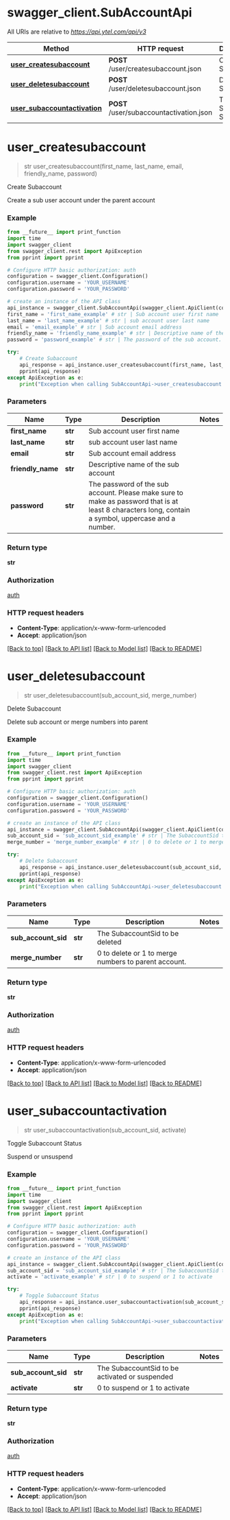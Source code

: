 # swagger_client.SubAccountApi

All URIs are relative to *https://api.ytel.com/api/v3*

Method | HTTP request | Description
------------- | ------------- | -------------
[**user_createsubaccount**](SubAccountApi.md#user_createsubaccount) | **POST** /user/createsubaccount.json | Create Subaccount
[**user_deletesubaccount**](SubAccountApi.md#user_deletesubaccount) | **POST** /user/deletesubaccount.json | Delete Subaccount
[**user_subaccountactivation**](SubAccountApi.md#user_subaccountactivation) | **POST** /user/subaccountactivation.json | Toggle Subaccount Status


# **user_createsubaccount**
> str user_createsubaccount(first_name, last_name, email, friendly_name, password)

Create Subaccount

Create a sub user account under the parent account

### Example
```python
from __future__ import print_function
import time
import swagger_client
from swagger_client.rest import ApiException
from pprint import pprint

# Configure HTTP basic authorization: auth
configuration = swagger_client.Configuration()
configuration.username = 'YOUR_USERNAME'
configuration.password = 'YOUR_PASSWORD'

# create an instance of the API class
api_instance = swagger_client.SubAccountApi(swagger_client.ApiClient(configuration))
first_name = 'first_name_example' # str | Sub account user first name
last_name = 'last_name_example' # str | sub account user last name
email = 'email_example' # str | Sub account email address
friendly_name = 'friendly_name_example' # str | Descriptive name of the sub account
password = 'password_example' # str | The password of the sub account.  Please make sure to make as password that is at least 8 characters long, contain a symbol, uppercase and a number.

try:
    # Create Subaccount
    api_response = api_instance.user_createsubaccount(first_name, last_name, email, friendly_name, password)
    pprint(api_response)
except ApiException as e:
    print("Exception when calling SubAccountApi->user_createsubaccount: %s\n" % e)
```

### Parameters

Name | Type | Description  | Notes
------------- | ------------- | ------------- | -------------
 **first_name** | **str**| Sub account user first name | 
 **last_name** | **str**| sub account user last name | 
 **email** | **str**| Sub account email address | 
 **friendly_name** | **str**| Descriptive name of the sub account | 
 **password** | **str**| The password of the sub account.  Please make sure to make as password that is at least 8 characters long, contain a symbol, uppercase and a number. | 

### Return type

**str**

### Authorization

[auth](../README.md#auth)

### HTTP request headers

 - **Content-Type**: application/x-www-form-urlencoded
 - **Accept**: application/json

[[Back to top]](#) [[Back to API list]](../README.md#documentation-for-api-endpoints) [[Back to Model list]](../README.md#documentation-for-models) [[Back to README]](../README.md)

# **user_deletesubaccount**
> str user_deletesubaccount(sub_account_sid, merge_number)

Delete Subaccount

Delete sub account or merge numbers into parent

### Example
```python
from __future__ import print_function
import time
import swagger_client
from swagger_client.rest import ApiException
from pprint import pprint

# Configure HTTP basic authorization: auth
configuration = swagger_client.Configuration()
configuration.username = 'YOUR_USERNAME'
configuration.password = 'YOUR_PASSWORD'

# create an instance of the API class
api_instance = swagger_client.SubAccountApi(swagger_client.ApiClient(configuration))
sub_account_sid = 'sub_account_sid_example' # str | The SubaccountSid to be deleted
merge_number = 'merge_number_example' # str | 0 to delete or 1 to merge numbers to parent account.

try:
    # Delete Subaccount
    api_response = api_instance.user_deletesubaccount(sub_account_sid, merge_number)
    pprint(api_response)
except ApiException as e:
    print("Exception when calling SubAccountApi->user_deletesubaccount: %s\n" % e)
```

### Parameters

Name | Type | Description  | Notes
------------- | ------------- | ------------- | -------------
 **sub_account_sid** | **str**| The SubaccountSid to be deleted | 
 **merge_number** | **str**| 0 to delete or 1 to merge numbers to parent account. | 

### Return type

**str**

### Authorization

[auth](../README.md#auth)

### HTTP request headers

 - **Content-Type**: application/x-www-form-urlencoded
 - **Accept**: application/json

[[Back to top]](#) [[Back to API list]](../README.md#documentation-for-api-endpoints) [[Back to Model list]](../README.md#documentation-for-models) [[Back to README]](../README.md)

# **user_subaccountactivation**
> str user_subaccountactivation(sub_account_sid, activate)

Toggle Subaccount Status

Suspend or unsuspend

### Example
```python
from __future__ import print_function
import time
import swagger_client
from swagger_client.rest import ApiException
from pprint import pprint

# Configure HTTP basic authorization: auth
configuration = swagger_client.Configuration()
configuration.username = 'YOUR_USERNAME'
configuration.password = 'YOUR_PASSWORD'

# create an instance of the API class
api_instance = swagger_client.SubAccountApi(swagger_client.ApiClient(configuration))
sub_account_sid = 'sub_account_sid_example' # str | The SubaccountSid to be activated or suspended
activate = 'activate_example' # str | 0 to suspend or 1 to activate

try:
    # Toggle Subaccount Status
    api_response = api_instance.user_subaccountactivation(sub_account_sid, activate)
    pprint(api_response)
except ApiException as e:
    print("Exception when calling SubAccountApi->user_subaccountactivation: %s\n" % e)
```

### Parameters

Name | Type | Description  | Notes
------------- | ------------- | ------------- | -------------
 **sub_account_sid** | **str**| The SubaccountSid to be activated or suspended | 
 **activate** | **str**| 0 to suspend or 1 to activate | 

### Return type

**str**

### Authorization

[auth](../README.md#auth)

### HTTP request headers

 - **Content-Type**: application/x-www-form-urlencoded
 - **Accept**: application/json

[[Back to top]](#) [[Back to API list]](../README.md#documentation-for-api-endpoints) [[Back to Model list]](../README.md#documentation-for-models) [[Back to README]](../README.md)

